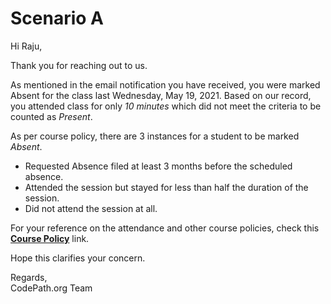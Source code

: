 # Scenario A

Hi Raju,

Thank you for reaching out to us.

As mentioned in the email notification you have received, you were marked Absent for the class last Wednesday, May 19, 2021. Based on our record, you attended class for only *10 minutes* which did not meet the criteria to be counted as *Present*. 

As per course policy, there are 3 instances for a student to be marked *Absent*.
- Requested Absence filed at least 3 months before the scheduled absence.
- Attended the session but stayed for less than half the duration of the session.
- Did not attend the session at all.


For your reference on the attendance and other course policies, check this **[Course Policy](https://courses.codepath.org/snippets/ios_university/policies_remote_fall19)** link.

Hope this clarifies your concern.

Regards,  
CodePath.org Team  
